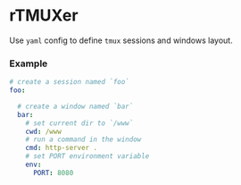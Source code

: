 # rTMUXer

Use `yaml` config to define `tmux` sessions and windows layout.


### Example

```yaml
# create a session named `foo`
foo:

  # create a window named `bar`
  bar:
    # set current dir to `/www`
    cwd: /www
    # run a command in the window
    cmd: http-server .
    # set PORT environment variable
    env:
      PORT: 8080
```

